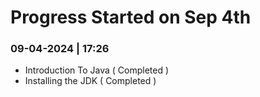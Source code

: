 # Progress Started on Sep 4th

### 09-04-2024 | 17:26

- Introduction To Java ( Completed )
- Installing the JDK ( Completed )